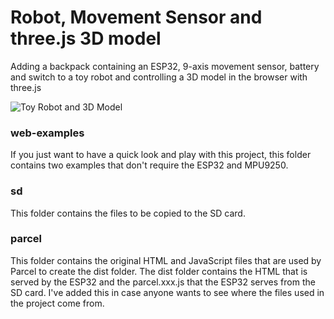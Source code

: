 # Robot, Movement Sensor and three.js 3D model

Adding a backpack containing an ESP32, 9-axis movement sensor, battery and switch to a toy robot and controlling a 3D model in the browser with three.js

![Toy Robot and 3D Model](https://robotzero.one/github-assets/3d-robot-mpu9250-threejs.jpg)

### web-examples
If you just want to have a quick look and play with this project, this folder contains two examples that don't require the ESP32 and MPU9250.

### sd
This folder contains the files to be copied to the SD card.

### parcel
This folder contains the original HTML and JavaScript files that are used by Parcel to create the dist folder. The dist folder contains the HTML that is served by the ESP32 and the parcel.xxx.js that the ESP32 serves from the SD card. I've added this in case anyone wants to see where the files used in the project come from.
